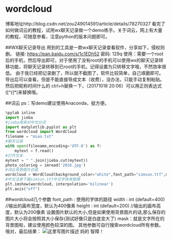 # wordcloud
博客地址http://blog.csdn.net/zou249014591/article/details/78270327
    看完了如何做词云的教程，试用wx聊天记录做一个demo练手。关于词云，网上有大量的教程，可随意参看，注意python的版本问题即可。
    
##WX聊天记录导出
用到的工具是一款wx聊天记录查看软件，分享如下，侵权则删。 
链接: https://pan.baidu.com/s/1c1EDh52 密码: 129q 
使用：需要一个root后的手机，然后导出即可，对于使用了没有root的手机可以使用wx的聊天记录转移功能，将聊天记录转移到已root的手机，记得设置为只转移文字哦，不然效率很低。 
由于我已经把记录删了，所以就不截图了，软件比较简单，自己琢磨即可。 
导出后可以查看，但是不能直接导成文本（收费），没办法，只能手动复制粘贴。然后把昵称时间什么的 ctrl+h替换一下，（20171018 20:06）可以用正则表达式\([^\)]*\)来替换哦。

##词云
ps：写demo建议使用Anaconda，挺方便。
```python
%pylab inline
import jieba
#jieba用来对中文分词
import matplotlib.pyplot as plt
from wordcloud import WordCloud
filename = "miao.txt"
#聊天记录
with open(filename,encoding='UTF-8') as f:
    mytext = f.read()
#打开文本
mytext = " ".join(jieba.cut(mytext))
photo_coloring = imread('2016.jpg')
#词云背景图片白底
wordcloud = WordCloud(background_color="white",font_path="simsun.ttf",max_words=200,mask=photo_coloring).generate(mytext)
#中文注意下载simsun.ttf中文字体来替换
plt.imshow(wordcloud, interpolation='bilinear')
plt.axis("off")
```

##wordcloud几个参数
font_path : 使用的字体的路径 
width : int (default=400) //输出的画布宽度，默认为400像素 
height : int (default=200) //输出的画布高度，默认为200像素 
设置图片默认的大小,但是如果使用背景图片的话,那么保存的图片大小将会按照其大小保存(测试好像只是白底变大了) 
mask：就是文字所在的背景图啦，建议使用颜色较深的图。 
其他参数可自行搜索wordcloud所有参数。
哦对，最后结果：
![这里写图片描述](http://img.blog.csdn.net/20171018104500022?watermark/2/text/aHR0cDovL2Jsb2cuY3Nkbi5uZXQvem91MjQ5MDE0NTkx/font/5a6L5L2T/fontsize/400/fill/I0JBQkFCMA==/dissolve/70/gravity/SouthEast)
妈的 智障！
